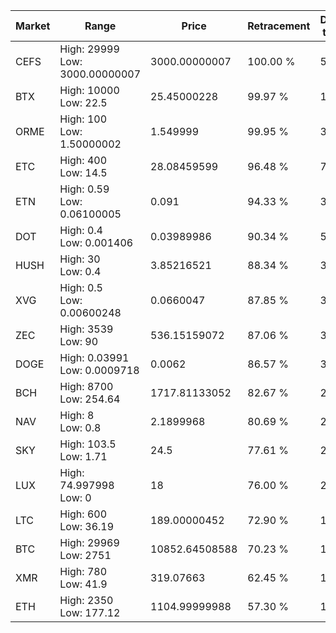 | Market | Range | Price| Retracement | Doubles to 50% |
| --- | --- | --- | --- | --- |
| CEFS | High: 29999<br />Low: 3000.00000007 | 3000.00000007 | 100.00 % | 5.50 |
| BTX | High: 10000<br />Low: 22.5 | 25.45000228 | 99.97 % | 196.91 |
| ORME | High: 100<br />Low: 1.50000002 | 1.549999 | 99.95 % | 32.74 |
| ETC | High: 400<br />Low: 14.5 | 28.08459599 | 96.48 % | 7.38 |
| ETN | High: 0.59<br />Low: 0.06100005 | 0.091 | 94.33 % | 3.58 |
| DOT | High: 0.4<br />Low: 0.001406 | 0.03989986 | 90.34 % | 5.03 |
| HUSH | High: 30<br />Low: 0.4 | 3.85216521 | 88.34 % | 3.95 |
| XVG | High: 0.5<br />Low: 0.00600248 | 0.0660047 | 87.85 % | 3.83 |
| ZEC | High: 3539<br />Low: 90 | 536.15159072 | 87.06 % | 3.38 |
| DOGE | High: 0.03991<br />Low: 0.0009718 | 0.0062 | 86.57 % | 3.30 |
| BCH | High: 8700<br />Low: 254.64 | 1717.81133052 | 82.67 % | 2.61 |
| NAV | High: 8<br />Low: 0.8 | 2.1899968 | 80.69 % | 2.01 |
| SKY | High: 103.5<br />Low: 1.71 | 24.5 | 77.61 % | 2.15 |
| LUX | High: 74.997998<br />Low: 0 | 18 | 76.00 % | 2.08 |
| LTC | High: 600<br />Low: 36.19 | 189.00000452 | 72.90 % | 1.68 |
| BTC | High: 29969<br />Low: 2751 | 10852.64508588 | 70.23 % | 1.51 |
| XMR | High: 780<br />Low: 41.9 | 319.07663 | 62.45 % | 1.29 |
| ETH | High: 2350<br />Low: 177.12 | 1104.99999988 | 57.30 % | 1.14 |
